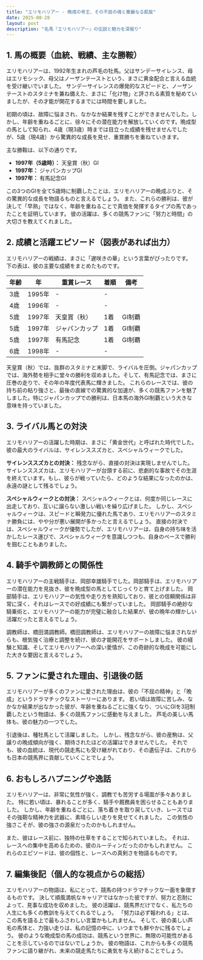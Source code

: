 ```yaml
---
title: "エリモハリアー - 晩成の帝王、その不屈の魂と華麗なる凱旋"
date: 2025-08-28
layout: post
description: "名馬『エリモハリアー』の伝説と魅力を深堀り"
---
```


## 1. 馬の概要（血統、戦績、主な勝鞍）

エリモハリアーは、1992年生まれの芦毛の牡馬。父はサンデーサイレンス、母はエリモシック、母父はノーザンテーストという、まさに黄金配合と言える血統を受け継いでいました。  サンデーサイレンスの爆発的なスピードと、ノーザンテーストのスタミナを兼ね備えた、まさに「化け物」と評される素質を秘めていましたが、その才能が開花するまでには時間を要しました。

初期の頃は、故障に悩まされ、なかなか結果を残すことができませんでした。しかし、年齢を重ねるごとに、徐々にその潜在能力を解放していくのです。晩成型の馬として知られ、4歳（現3歳）時までは目立った成績を残せませんでしたが、5歳（現4歳）から驚異的な成長を見せ、重賞勝ちを重ねていきます。

主な勝鞍は、以下の通りです。

* **1997年（5歳時）：**  天皇賞（秋）GI
* **1997年：**  ジャパンカップGI
* **1997年：**  有馬記念GI

この3つのGIを全て5歳時に制覇したことは、エリモハリアーの晩成ぶりと、その驚異的な成長を物語るものと言えるでしょう。  また、これらの勝利は、彼が決して「早熟」ではなく、年齢を重ねることで真価を発揮するタイプの馬であったことを証明しています。  彼の活躍は、多くの競馬ファンに「努力と時間」の大切さを教えてくれました。


## 2. 成績と活躍エピソード（図表があれば出力）

エリモハリアーの戦績は、まさに「遅咲きの華」という言葉がぴったりです。  下の表は、彼の主要な成績をまとめたものです。

| 年齢 | 年 | 重賞レース | 着順 | 備考 |
|---|---|---|---|---|
| 3歳 | 1995年 |  - | - |  |
| 4歳 | 1996年 | - | - |  |
| 5歳 | 1997年 | 天皇賞（秋） | 1着 | GI制覇 |
| 5歳 | 1997年 | ジャパンカップ | 1着 | GI制覇 |
| 5歳 | 1997年 | 有馬記念 | 1着 | GI制覇 |
| 6歳 | 1998年 |  - | - |  |


天皇賞（秋）では、抜群のスタミナと末脚で、ライバルを圧倒。ジャパンカップでは、海外勢を相手に堂々の勝利を収めました。そして、有馬記念では、まさに圧巻の走りで、その年の年度代表馬に輝きました。  これらのレースでは、彼の持ち前の粘り強さと、最後の直線での驚異的な加速が、多くの競馬ファンを魅了しました。特にジャパンカップでの勝利は、日本馬の海外GI制覇という大きな意味を持っていました。


## 3. ライバル馬との対決

エリモハリアーの活躍した時期は、まさに「黄金世代」と呼ばれた時代でした。  彼の最大のライバルは、サイレンススズカと、スペシャルウィークでした。

**サイレンススズカとの対決：**  残念ながら、直接の対決は実現しませんでした。サイレンススズカは、エリモハリアーが台頭する前に、悲劇的な事故でその生涯を終えています。もし、彼らが戦っていたら、どのような結果になったのかは、永遠の謎として残るでしょう。

**スペシャルウィークとの対決：**  スペシャルウィークとは、何度か同じレースに出走しており、互いに譲らない激しい戦いを繰り広げました。  しかし、スペシャルウィークは、スピードと瞬発力に優れた馬であり、エリモハリアーのスタミナ勝負には、やや分が悪い展開が多かったと言えるでしょう。  直接の対決では、スペシャルウィークが優勢でしたが、エリモハリアーは、自身の持ち味を活かしたレース運びで、スペシャルウィークを意識しつつも、自身のペースで勝利を掴むこともありました。


## 4. 騎手や調教師との関係性

エリモハリアーの主戦騎手は、岡部幸雄騎手でした。岡部騎手は、エリモハリアーの潜在能力を見抜き、彼を晩成型の馬としてじっくりと育て上げました。  岡部騎手は、エリモハリアーの気性や走り方を熟知しており、彼との信頼関係は非常に深く、それはレースでの好成績にも繋がっていました。  岡部騎手の絶妙な騎乗術と、エリモハリアーの能力が完璧に融合した結果が、彼の晩年の輝かしい活躍だったと言えるでしょう。

調教師は、橋田満調教師。橋田調教師は、エリモハリアーの故障に悩まされながらも、根気強く治療と調整を続け、彼の才能開花をサポートしました。  彼の経験と知識、そしてエリモハリアーへの深い愛情が、この奇跡的な晩成を可能にした大きな要因と言えるでしょう。


## 5. ファンに愛された理由、引退後の話

エリモハリアーが多くのファンに愛された理由は、彼の「不屈の精神」と「晩成」というドラマチックなストーリーにあります。  若い頃は故障に苦しみ、なかなか結果が出なかった彼が、年齢を重ねるごとに強くなり、ついにGIを3冠制覇したという物語は、多くの競馬ファンに感動を与えました。  芦毛の美しい馬体も、彼の魅力の一つでした。

引退後は、種牡馬として活躍しました。  しかし、残念ながら、彼の産駒は、父譲りの晩成傾向が強く、期待されたほどの活躍はできませんでした。  それでも、彼の血統は、現代の競走馬にも受け継がれており、その遺伝子は、これからも日本の競馬界に貢献していくことでしょう。


## 6. おもしろハプニングや逸話

エリモハリアーは、非常に気性が強く、調教でも苦労する場面が多々ありました。  特に若い頃は、暴れることが多く、騎手や厩務員を困らせることもありました。  しかし、年齢を重ねるごとに、落ち着きを取り戻していき、レースではその強靭な精神力を武器に、素晴らしい走りを見せてくれました。  この気性の強さこそが、彼の強さの源泉だったのかもしれません。

また、彼はレース前に、独特の仕草をすることで知られていました。  それは、レースへの集中を高めるための、彼のルーティンだったのかもしれません。  これらのエピソードは、彼の個性と、レースへの真剣さを物語るものです。


## 7. 編集後記（個人的な視点からの総括）

エリモハリアーの物語は、私にとって、競馬の持つドラマチックな一面を象徴するものです。  決して順風満帆なキャリアではなかった彼ですが、努力と忍耐によって、見事な成功を収めました。  彼の活躍は、競馬界だけでなく、私たちの人生にも多くの教訓を与えてくれるでしょう。  「努力は必ず報われる」とは、この馬を語る上で最もふさわしい言葉かもしれません。  そして、彼の美しい芦毛の馬体と、力強い走りは、私の記憶の中に、いつまでも鮮やかに残るでしょう。  彼のような晩成型の馬の成功は、競馬という世界に、無限の可能性があることを示しているのではないでしょうか。  彼の物語は、これからも多くの競馬ファンに語り継がれ、未来の競走馬たちに勇気を与え続けることでしょう。
